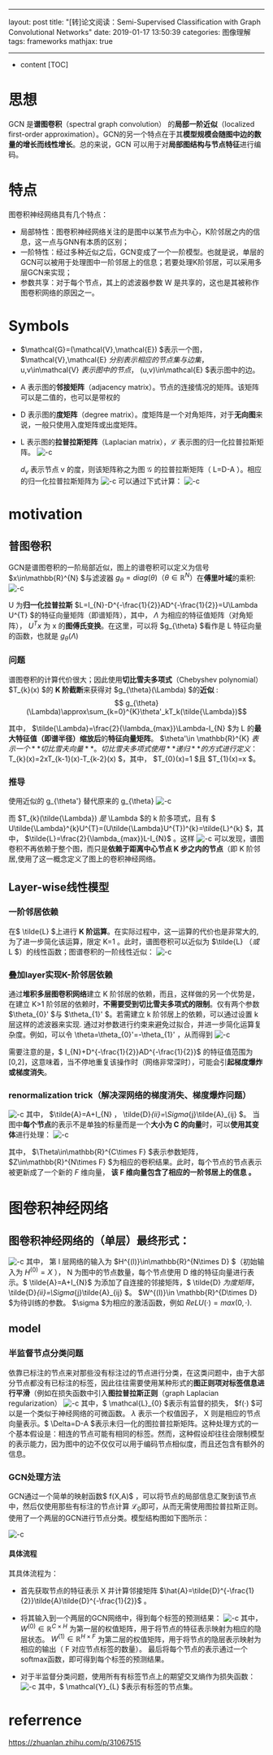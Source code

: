 

 ---
 
 layout: post
  title:  "[转]论文阅读：Semi-Supervised Classification with Graph Convolutional Networks"
  date:   2019-01-17 13:50:39
  categories: 图像理解
  tags: frameworks
  mathjax: true
  
---
* content 
[TOC]

# 思想
GCN 是**谱图卷积**（spectral graph convolution） 的**局部一阶近似**（localized first-order approximation）。GCN的另一个特点在于其**模型规模会随图中边的数量的增长而线性增长**。总的来说，GCN 可以用于对**局部图结构与节点特征**进行编码。
# 特点
图卷积神经网络具有几个特点：
- 局部特性：图卷积神经网络关注的是图中以某节点为中心，K阶邻居之内的信息，这一点与GNN有本质的区别；
- 一阶特性：经过多种近似之后，GCN变成了一个一阶模型。也就是说，单层的GCN可以被用于处理图中一阶邻居上的信息；若要处理K阶邻居，可以采用多层GCN来实现；
- 参数共享：对于每个节点，其上的滤波器参数 W 是共享的，这也是其被称作图卷积网络的原因之一。
# Symbols

* $\mathcal{G}=(\mathcal{V},\mathcal{E}) $表示一个图， $\mathcal{V},\mathcal{E} $分别表示相应的节点集与边集，$u,v\in\mathcal{V} $表示图中的节点，$ (u,v)\in\mathcal{E} $表示图中的边。
* A 表示图的**邻接矩阵**（adjacency matrix）。节点的连接情况的矩阵。该矩阵可以是二值的，也可以是带权的
* D 表示图的**度矩阵**（degree matrix）。度矩阵是一个对角矩阵，对于**无向图**来说，一般只使用入度矩阵或出度矩阵。
* L 表示图的**拉普拉斯矩阵**（Laplacian matrix），$\mathcal{L}$ 表示图的归一化拉普拉斯矩阵。
![-c](media/15476964960097/15476970525903.jpg)





    $d_{v}$ 表示节点 v 的度，则该矩阵称之为图 $\mathcal{G}$ 的拉普拉斯矩阵（ L=D-A ）。相应的归一化拉普拉斯矩阵为
    ![-c](media/15476964960097/15476971982117.jpg)
    可以通过下式计算：
    ![-c](media/15476964960097/15476972238516.jpg)

# motivation 
## 普图卷积
GCN是谱图卷积的一阶局部近似，图上的谱卷积可以定义为信号 $x\in\mathbb{R}^{N} $与滤波器 $g_{\theta}=diag(\theta) （ \theta\in\mathbb{R}^{N} ）$在**傅里叶域**的乘积:
![-c](media/15476964960097/15476975815530.jpg)

 U 为**归一化拉普拉斯** $L=I_{N}-D^{-\frac{1}{2}}AD^{-\frac{1}{2}}=U\Lambda U^{T} $的特征向量矩阵（即谱矩阵），其中， $\Lambda$ 为相应的特征值矩阵（对角矩阵）， $U^{T}x$ 为 x 的**图傅氏变换**。在这里，可以将 $g_{\theta} $看作是 L 特征向量的函数，也就是 $g_{\theta}(\Lambda)$
    
### 问题
谱图卷积的计算代价很大；因此使用**切比雪夫多项式**（Chebyshev polynomial） $T_{k}(x) $的 **K 阶截断**来获得对 $g_{\theta}(\Lambda) $的**近似**  :
$$ g_{\theta}(\Lambda)\approx\sum_{k=0}^{K}\theta'_kT_k(\tilde{\Lambda})$$

其中， $\tilde{\Lambda}=\frac{2}{\lambda_{max}}\Lambda-I_{N} $为 L 的**最大特征值（即谱半径）缩放后**的**特征向量矩阵**。 $\theta'\in \mathbb{R}^{K} $表示一个**切比雪夫向量**。切比雪夫多项式使用**递归**的方式进行定义：$T_{k}(x)=2xT_{k-1}(x)-T_{k-2}(x) $，其中， $T_{0}(x)=1 $且 $T_{1}(x)=x $。

### 推导
使用近似的 g_{\theta'} 替代原来的 g_{\theta}
![-c](media/15476964960097/15476988192808.jpg)

而 $T_{k}(\tilde{\Lambda}) $是$ \Lambda $的 k 阶多项式，且有 $ U\tilde{\Lambda}^{k}U^{T}=(U\tilde{\Lambda}U^{T})^{k}=\tilde{L}^{k} $，其中， $\tilde{L}=\frac{2}{\lambda_{max}}L-I_{N}$ 。这样
![-c](media/15476964960097/15476989321248.jpg)
可以发现，谱图卷积不再依赖于整个图，而只是**依赖于距离中心节点 K 步之内的节点**（即 K 阶邻居,使用了这一概念定义了图上的卷积神经网络。

## Layer-wise线性模型
### 一阶邻居依赖
在$ \tilde{L} $上进行 **K 阶运算**。在实际过程中，这一运算的代价也是非常大的,为了进一步简化该运算，限定 K=1 。此时，谱图卷积可以近似为 $\tilde{L} $（或$ L $）的线性函数；图谱卷积的一阶线性近似：
![-c](media/15476964960097/15476992301694.jpg)

### 叠加layer实现K-阶邻居依赖
通过**堆积多层图卷积网络**建立 K 阶邻居的依赖，而且，这样做的另一个优势是，在建立 K>1 阶邻居的依赖时，**不需要受到切比雪夫多项式的限制**。仅有两个参数 $\theta_{0}' $与 $\theta_{1}' $。若需建立 k 阶邻居上的依赖，可以通过设置 k 层这样的滤波器来实现.
通过对参数进行约束来避免过拟合，并进一步简化运算复杂度。例如，可以令 \theta=\theta_{0}'=-\theta_{1}' ，从而得到
![-c](media/15476964960097/15476993484066.jpg)


需要注意的是，$ I_{N}+D^{-\frac{1}{2}}AD^{-\frac{1}{2}}$ 的特征值范围为[0,2]，这意味着，当不停地重复该操作时（网络非常深时），可能会引**起梯度爆炸或梯度消失**。
### renormalization trick（解决深网络的梯度消失、梯度爆炸问题）
![-c](media/15476964960097/15476994542410.jpg)
其中， $\tilde{A}=A+I_{N} ， \tilde{D}_{ii}=\Sigma_{j}\tilde{A}_{ij} $。
当图中**每个节点**的表示不是单独的标量而是一个**大小为 C 的向量**时，可以**使用其变体**进行处理：
![-c](media/15476964960097/15476995242421.jpg)

其中， $\Theta\in\mathbb{R}^{C\times F} $表示参数矩阵， $Z\in\mathbb{R}^{N\times F} $为相应的卷积结果。此时，每个节点的节点表示被更新成了一个新的 $F$ 维向量， **该 F 维向量包含了相应的一阶邻居上的信息 。**

# 图卷积神经网络
## 图卷积神经网络的（单层）最终形式：
![-c](media/15476964960097/15476998278289.jpg)
其中， 第 l 层网络的输入为 $H^{(l)}\in\mathbb{R}^{N\times D} $（初始输入为 $H^{(0)}=X$ ）， N 为图中的节点数量，每个节点使用 D 维的特征向量进行表示。$ \tilde{A}=A+I_{N}$ 为添加了自连接的邻接矩阵，$ \tilde{D} $为度矩阵，$\tilde{D}_{ii}=\Sigma_{j}\tilde{A}_{ij} $。 $W^{(l)}\in \mathbb{R}^{D\times D} $为待训练的参数。 $\sigma $为相应的激活函数，例如 $ReLU(·)=max(0,·)$.
## model
### 半监督节点分类问题
依靠已标注的节点来对那些没有标注过的节点进行分类，在这类问题中，由于大部分节点都没有已标注的标签，因此往往需要使用某种形式的**图正则项对标签信息进行平滑**（例如在损失函数中引入**图拉普拉斯正则**（graph Laplacian regularization）
![-c](media/15476964960097/15477000445497.jpg)
其中，$ \mathcal{L}_{0} $表示有监督的损失， $f(·) $可以是一个类似于神经网络的可微函数。 $\lambda$ 表示一个权值因子， X 则是相应的节点向量表示。$ \Delta=D-A $表示未归一化的图拉普拉斯矩阵。这种处理方式的一个基本假设是：相连的节点可能有相同的标签。然而，这种假设却往往会限制模型的表示能力，因为图中的边不仅仅可以用于编码节点相似度，而且还包含有额外的信息。

### GCN处理方法
GCN通过一个简单的映射函数$ f(X,A)$ ，可以将节点的局部信息汇聚到该节点中，然后仅使用那些有标注的节点计算 $\mathcal{L}_{0}$即可，从而无需使用图拉普拉斯正则。
使用了一个两层的GCN进行节点分类。模型结构图如下图所示：

![-c](media/15476964960097/15477002217808.jpg)
#### 具体流程
其具体流程为：

- 首先获取节点的特征表示 X 并计算邻接矩阵 $\hat{A}=\tilde{D}^{-\frac{1}{2}}\tilde{A}\tilde{D}^{-\frac{1}{2}}$ 。
- 将其输入到一个两层的GCN网络中，得到每个标签的预测结果：
![-c](media/15476964960097/15477003062875.jpg)
其中， $W^{(0)}\in\mathbb{R}^{C\times H}$ 为第一层的权值矩阵，用于将节点的特征表示映射为相应的隐层状态。 $W^{(1)}\in\mathbb{R}^{H\times F}$ 为第二层的权值矩阵，用于将节点的隐层表示映射为相应的输出（ F 对应节点标签的数量）。 最后将每个节点的表示通过一个softmax函数，即可得到每个标签的预测结果。


- 对于半监督分类问题，使用所有有标签节点上的期望交叉熵作为损失函数：
![-c](media/15476964960097/15477003921439.jpg)
其中，$ \mathcal{Y}_{L} $表示有标签的节点集。
# referrence
https://zhuanlan.zhihu.com/p/31067515
